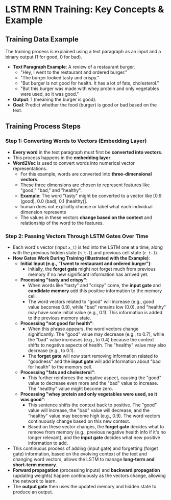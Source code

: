 # LSTM RNN Training: Key Concepts & Example

## Training Data Example
The training process is explained using a text paragraph as an input and a binary output (1 for good, 0 for bad).
*   **Text Paragraph Example**: A review of a restaurant burger.
    *   "Hey, I went to the restaurant and ordered burger."
    *   "The burger looked tasty and crispy."
    *   "But burger is not good for health. It has a lot of fats, cholesterol."
    *   "But this burger was made with whey protein and only vegetables were used, so it was good."
*   **Output**: 1 (meaning the burger is good).
*   **Goal**: Predict whether the food (burger) is good or bad based on the text.

## Training Process Steps

### Step 1: Converting Words to Vectors (Embedding Layer)
*   **Every word** in the text paragraph must first be **converted into vectors**.
*   This process happens in the **embedding layer**.
*   **Word2Vec** is used to convert words into numerical vector representations.
    *   For this example, words are converted into **three-dimensional vectors**.
    *   These three dimensions are chosen to represent features like "good," "bad," and "healthy".
    *   **Example**: The word "tasty" might be converted to a vector like [0.9 (good), 0.0 (bad), 0.1 (healthy)].
	*	human does not explicitly choose or label what each individual dimension represents
    *   The values in these vectors **change based on the context** and relationship of the word to the features.

### Step 2: Passing Vectors Through LSTM Gates Over Time
*   Each word's vector (input `x_t`) is fed into the LSTM one at a time, along with the previous hidden state (`h_t-1`) and previous cell state (`c_t-1`).
*   **How Gates Work During Training (Illustrated with the Example)**:
    *   **Initial Input (e.g., "I went to restaurant and ordered burger")**:
        *   Initially, the **forget gate** might not forget much from previous memory if no new significant information has arrived yet.
    *   **Processing "tasty and crispy"**:
        *   When words like "tasty" and "crispy" come, the **input gate** and **candidate memory** add this positive information to the memory cell.
        *   The word vectors related to "good" will increase (e.g., good value becomes 0.9), while "bad" remains low (0.0), and "healthy" may have some initial value (e.g., 0.1). This information is added to the previous memory state.
    *   **Processing "not good for health"**:
        *   When this phrase appears, the word vectors change significantly. The "good" value may decrease (e.g., to 0.7), while the "bad" value increases (e.g., to 0.4) because the context shifts to negative aspects of health. The "healthy" value may also decrease (e.g., to 0.1).
        *   The **forget gate** will now start removing information related to "goodness" and the **input gate** will add information about "bad for health" to the memory cell.
    *   **Processing "fats and cholesterol"**:
        *   This further reinforces the negative aspect, causing the "good" value to decrease even more and the "bad" value to increase. The "healthy" value might become zero.
    *   **Processing "whey protein and only vegetables were used, so it was good"**:
        *   This sentence shifts the context back to positive. The "good" value will increase, the "bad" value will decrease, and the "healthy" value may become high (e.g., 0.9). The word vectors continuously change based on this new context.
        *   Based on these vector changes, the **forget gate** decides what to remove from memory (e.g., previous negative health info if it's no longer relevant), and the **input gate** decides what new positive information to add.
*   This continuous process of adding (input gate) and forgetting (forget gate) information, based on the evolving context of the text and changing word vectors, allows the LSTM to manage **long-term and short-term memory**.
*   **Forward propagation** (processing inputs) and **backward propagation** (updating weights) happen continuously as the vectors change, allowing the network to learn.
*   The **output gate** then uses the updated memory and hidden state to produce an output.
